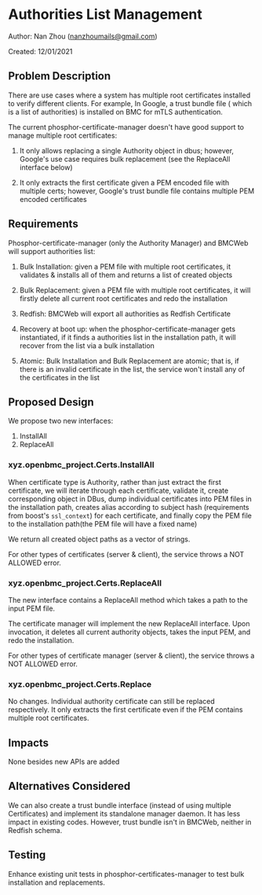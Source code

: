 # Authorities List Management

Author: Nan Zhou (nanzhoumails@gmail.com)

Created: 12/01/2021

## Problem Description

There are use cases where a system has multiple root certificates installed to
verify different clients. For example, In Google, a trust bundle file ( which is
a list of authorities) is installed on BMC for mTLS authentication.

The current phosphor-certificate-manager doesn't have good support to manage
multiple root certificates:

1. It only allows replacing a single Authority object in dbus; however, Google's
   use case requires bulk replacement (see the ReplaceAll interface below)

2. It only extracts the first certificate given a PEM encoded file with multiple
   certs; however, Google's trust bundle file contains multiple PEM encoded
   certificates

## Requirements

Phosphor-certificate-manager (only the Authority Manager) and BMCWeb will
support authorities list:

1. Bulk Installation: given a PEM file with multiple root certificates, it
   validates & installs all of them and returns a list of created objects

2. Bulk Replacement: given a PEM file with multiple root certificates, it will
   firstly delete all current root certificates and redo the installation

3. Redfish: BMCWeb will export all authorities as Redfish Certificate

4. Recovery at boot up: when the phosphor-certificate-manager gets instantiated,
   if it finds a authorities list in the installation path, it will recover from
   the list via a bulk installation

5. Atomic: Bulk Installation and Bulk Replacement are atomic; that is, if there
   is an invalid certificate in the list, the service won't install any of the
   certificates in the list

## Proposed Design

We propose two new interfaces:

1. InstallAll
2. ReplaceAll

### xyz.openbmc_project.Certs.InstallAll

When certificate type is Authority, rather than just extract the first
certificate, we will iterate through each certificate, validate it, create
corresponding object in DBus, dump individual certificates into PEM files in the
installation path, creates alias according to subject hash (requirements from
boost's `ssl_context`) for each certificate, and finally copy the PEM file to
the installation path(the PEM file will have a fixed name)

We return all created object paths as a vector of strings.

For other types of certificates (server & client), the service throws a NOT
ALLOWED error.

### xyz.openbmc_project.Certs.ReplaceAll

The new interface contains a ReplaceAll method which takes a path to the input
PEM file.

The certificate manager will implement the new ReplaceAll interface. Upon
invocation, it deletes all current authority objects, takes the input PEM, and
redo the installation.

For other types of certificate manager (server & client), the service throws a
NOT ALLOWED error.

### xyz.openbmc_project.Certs.Replace

No changes. Individual authority certificate can still be replaced respectively.
It only extracts the first certificate even if the PEM contains multiple root
certificates.

## Impacts

None besides new APIs are added

## Alternatives Considered

We can also create a trust bundle interface (instead of using multiple
Certificates) and implement its standalone manager daemon. It has less impact in
existing codes. However, trust bundle isn't in BMCWeb, neither in Redfish
schema.

## Testing

Enhance existing unit tests in phosphor-certificates-manager to test bulk
installation and replacements.
